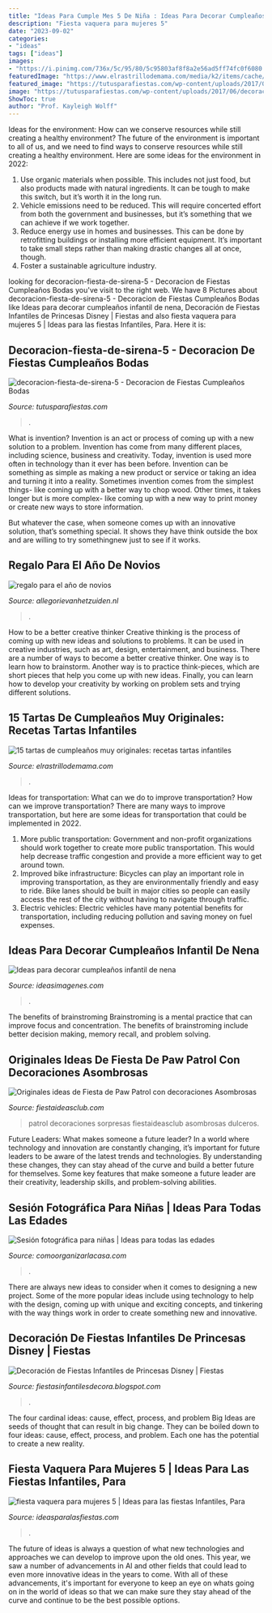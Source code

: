 ```yaml
---
title: "Ideas Para Cumple Mes 5 De Niña : Ideas Para Decorar Cumpleaños Infantil De Nena"
description: "Fiesta vaquera para mujeres 5"
date: "2023-09-02"
categories:
- "ideas"
tags: ["ideas"]
images:
- "https://i.pinimg.com/736x/5c/95/80/5c95803af8f8a2e56ad5ff74fc0f6080.jpg"
featuredImage: "https://www.elrastrillodemama.com/media/k2/items/cache/983fb56032c1ac1b726360eae9dd3d18_XL.jpg"
featured_image: "https://tutusparafiestas.com/wp-content/uploads/2017/06/decoracion-fiesta-de-sirena-5-1.jpg"
image: "https://tutusparafiestas.com/wp-content/uploads/2017/06/decoracion-fiesta-de-sirena-5-1.jpg"
ShowToc: true
author: "Prof. Kayleigh Wolff"
---
```



Ideas for the environment: How can we conserve resources while still creating a healthy environment?
The future of the environment is important to all of us, and we need to find ways to conserve resources while still creating a healthy environment. Here are some ideas for the environment in 2022: 
1. Use organic materials when possible. This includes not just food, but also products made with natural ingredients. It can be tough to make this switch, but it’s worth it in the long run. 
2. Vehicle emissions need to be reduced. This will require concerted effort from both the government and businesses, but it’s something that we can achieve if we work together. 
3. Reduce energy use in homes and businesses. This can be done by retrofitting buildings or installing more efficient equipment. It’s important to take small steps rather than making drastic changes all at once, though. 
4. Foster a sustainable agriculture industry.

	

		
looking for decoracion-fiesta-de-sirena-5 - Decoracion de Fiestas Cumpleaños Bodas you've visit to the right web. We have 8 Pictures about decoracion-fiesta-de-sirena-5 - Decoracion de Fiestas Cumpleaños Bodas like Ideas para decorar cumpleaños infantil de nena, Decoración de Fiestas Infantiles de Princesas Disney | Fiestas and also fiesta vaquera para mujeres 5 | Ideas para las fiestas Infantiles, Para. Here it is:
		
    
## Decoracion-fiesta-de-sirena-5 - Decoracion De Fiestas Cumpleaños Bodas

<img loading=lazy src="https://tutusparafiestas.com/wp-content/uploads/2017/06/decoracion-fiesta-de-sirena-5-1.jpg" onerror="this.onerror=null;this.src='https://tse2.mm.bing.net/th?id=OIP.TvPWbPBXIUluZmercDNzvgHaEs&amp;pid=15.1';" alt="decoracion-fiesta-de-sirena-5 - Decoracion de Fiestas Cumpleaños Bodas">

_Source: tutusparafiestas.com_

>. 

	

What is invention?
Invention is an act or process of coming up with a new solution to a problem. Invention has come from many different places, including science, business and creativity. Today, invention is used more often in technology than it ever has been before. 
Invention can be something as simple as making a new product or service or taking an idea and turning it into a reality. Sometimes invention comes from the simplest things- like coming up with a better way to chop wood. Other times, it takes longer but is more complex- like coming up with a new way to print money or create new ways to store information. 

But whatever the case, when someone comes up with an innovative solution, that’s something special. It shows they have think outside the box and are willing to try somethingnew just to see if it works.

    
## Regalo Para El Año De Novios

<img loading=lazy src="https://i.pinimg.com/736x/5c/95/80/5c95803af8f8a2e56ad5ff74fc0f6080.jpg" onerror="this.onerror=null;this.src='https://tse4.mm.bing.net/th?id=OIP.Xw9OA9sfzkeZejE7jPkDRAHaML&amp;pid=15.1';" alt="regalo para el año de novios">

_Source: allegorievanhetzuiden.nl_

>. 

	

How to be a better creative thinker
Creative thinking is the process of coming up with new ideas and solutions to problems. It can be used in creative industries, such as art, design, entertainment, and business. There are a number of ways to become a better creative thinker. One way is to learn how to brainstorm. Another way is to practice think-pieces, which are short pieces that help you come up with new ideas. Finally, you can learn how to develop your creativity by working on problem sets and trying different solutions.

    
## 15 Tartas De Cumpleaños Muy Originales: Recetas Tartas Infantiles

<img loading=lazy src="https://www.elrastrillodemama.com/media/k2/items/cache/983fb56032c1ac1b726360eae9dd3d18_XL.jpg" onerror="this.onerror=null;this.src='https://tse2.mm.bing.net/th?id=OIP.HHmW7tDVhWIeDRz3MKkC-gHaE9&amp;pid=15.1';" alt="15 tartas de cumpleaños muy originales: recetas tartas infantiles">

_Source: elrastrillodemama.com_

>. 

	

Ideas for transportation: What can we do to improve transportation?
How can we improve transportation? 
There are many ways to improve transportation, but here are some ideas for transportation that could be implemented in 2022.

1. More public transportation: Government and non-profit organizations should work together to create more public transportation. This would help decrease traffic congestion and provide a more efficient way to get around town.
2. Improved bike infrastructure: Bicycles can play an important role in improving transportation, as they are environmentally friendly and easy to ride. Bike lanes should be built in major cities so people can easily access the rest of the city without having to navigate through traffic. 
3. Electric vehicles: Electric vehicles have many potential benefits for transportation, including reducing pollution and saving money on fuel expenses.

    
## Ideas Para Decorar Cumpleaños Infantil De Nena

<img loading=lazy src="https://ideasimagenes.com/wp-content/uploads/2017/07/IdeasNena15-1.jpg" onerror="this.onerror=null;this.src='https://tse4.mm.bing.net/th?id=OIP.nLrAuDBh9ayX7sZZjwDJxwHaJ4&amp;pid=15.1';" alt="Ideas para decorar cumpleaños infantil de nena">

_Source: ideasimagenes.com_

>. 

	

The benefits of brainstroming
Brainstroming is a mental practice that can improve focus and concentration. The benefits of brainstroming include better decision making, memory recall, and problem solving.

    
## Originales Ideas De Fiesta De Paw Patrol Con Decoraciones Asombrosas

<img loading=lazy src="https://www.fiestaideasclub.com/wp-content/uploads/2016/07/decoracion_Paw_Patrol_Patrulla_de_Cachorros_fiestaideasclub_00019.jpg" onerror="this.onerror=null;this.src='https://tse4.mm.bing.net/th?id=OIP.y6lCDs6psViRGRUs-kiFtQHaFj&amp;pid=15.1';" alt="Originales ideas de Fiesta de Paw Patrol con decoraciones Asombrosas">

_Source: fiestaideasclub.com_

>patrol decoraciones sorpresas fiestaideasclub asombrosas dulceros. 

	

Future Leaders: What makes someone a future leader?
In a world where technology and innovation are constantly changing, it’s important for future leaders to be aware of the latest trends and technologies. By understanding these changes, they can stay ahead of the curve and build a better future for themselves. Some key features that make someone a future leader are their creativity, leadership skills, and problem-solving abilities.

    
## Sesión Fotográfica Para Niñas | Ideas Para Todas Las Edades

<img loading=lazy src="https://comoorganizarlacasa.com/wp-content/uploads/2018/06/sesion-fotografica-para-nina-recien-nacida.jpg" onerror="this.onerror=null;this.src='https://tse4.mm.bing.net/th?id=OIP.G08toFJAQX_O-zzmlnJx2gHaLH&amp;pid=15.1';" alt="Sesión fotográfica para niñas | Ideas para todas las edades">

_Source: comoorganizarlacasa.com_

>. 

	

There are always new ideas to consider when it comes to designing a new project. Some of the more popular ideas include using technology to help with the design, coming up with unique and exciting concepts, and tinkering with the way things work in order to create something new and innovative.

    
## Decoración De Fiestas Infantiles De Princesas Disney | Fiestas

<img loading=lazy src="http://1.bp.blogspot.com/-HNO_Ow_VswE/U9L_7uYuqaI/AAAAAAAABIo/NhNDb2qvjGU/s1600/Fiestas%2BInfantiles%2Bde%2BPrincesas%2BDisney%2B1.jpg" onerror="this.onerror=null;this.src='https://tse4.mm.bing.net/th?id=OIP.EYyzIrJvwGp7x3CfqwVYiQHaJM&amp;pid=15.1';" alt="Decoración de Fiestas Infantiles de Princesas Disney | Fiestas">

_Source: fiestasinfantilesdecora.blogspot.com_

>. 

	

The four cardinal ideas: cause, effect, process, and problem
Big Ideas are seeds of thought that can result in big change. They can be boiled down to four ideas: cause, effect, process, and problem. Each one has the potential to create a new reality.

    
## Fiesta Vaquera Para Mujeres 5 | Ideas Para Las Fiestas Infantiles, Para

<img loading=lazy src="https://ideasparalasfiestas.com/wp-content/uploads/2016/07/fiesta-vaquera-para-mujeres-5.jpg" onerror="this.onerror=null;this.src='https://tse1.mm.bing.net/th?id=OIP.C4igd_O_jIXbo3hv0yOM2gHaHR&amp;pid=15.1';" alt="fiesta vaquera para mujeres 5 | Ideas para las fiestas Infantiles, Para">

_Source: ideasparalasfiestas.com_

>. 

	

The future of ideas is always a question of what new technologies and approaches we can develop to improve upon the old ones. This year, we saw a number of advancements in AI and other fields that could lead to even more innovative ideas in the years to come. With all of these advancements, it's important for everyone to keep an eye on whats going on in the world of ideas so that we can make sure they stay ahead of the curve and continue to be the best possible options.


